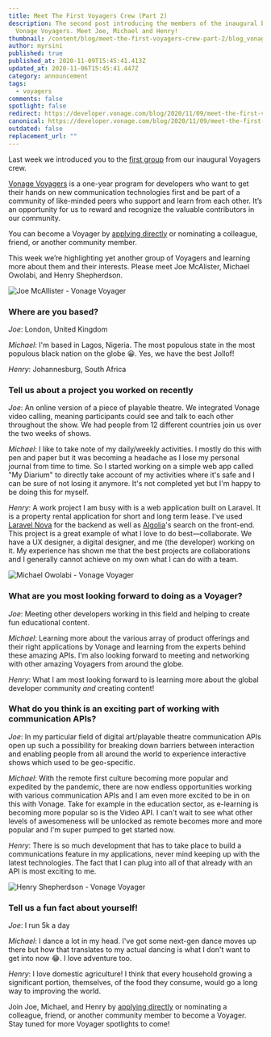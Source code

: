 ```yaml
---
title: Meet The First Voyagers Crew (Part 2)
description: The second post introducing the members of the inaugural batch of
  Vonage Voyagers. Meet Joe, Michael and Henry!
thumbnail: /content/blog/meet-the-first-voyagers-crew-part-2/blog_vonage-voyagers_3_1200x600.png
author: myrsini
published: true
published_at: 2020-11-09T15:45:41.413Z
updated_at: 2020-11-06T15:45:41.447Z
category: announcement
tags:
  - voyagers
comments: false
spotlight: false
redirect: https://developer.vonage.com/blog/2020/11/09/meet-the-first-voyagers-crew-part-2
canonical: https://developer.vonage.com/blog/2020/11/09/meet-the-first-voyagers-crew-part-2
outdated: false
replacement_url: ""
---
```

Last week we introduced you to the [first group](https://www.nexmo.com/blog/2020/11/02/meet-the-first-voyagers-crew-part-1) from our inaugural Voyagers crew.

[Vonage Voyagers](https://developer.nexmo.com/voyagers) is a one-year program for developers who want to get their hands on new communication technologies first and be part of a community of like-minded peers who support and learn from each other. It’s an opportunity for us to reward and recognize the valuable contributors in our community.

You can become a Voyager by [applying directly](https://developer.nexmo.com/voyagers) or nominating a colleague, friend, or another community member. 

This week we’re highlighting yet another group of Voyagers and learning more about them and their interests. Please meet Joe McAlister, Michael Owolabi, and Henry Shepherdson.

![Joe McAllister - Vonage Voyager](/content/blog/meet-the-first-voyagers-crew-part-2/joe.png "Joe McAllister - Vonage Voyager")

### Where are you based?

*Joe*: London, United Kingdom

*Michael*: I'm based in Lagos, Nigeria. The most populous state in the most populous black nation on the globe 😀. Yes, we have the best Jollof!

*Henry*: Johannesburg, South Africa

### Tell us about a project you worked on recently

*Joe*: An online version of a piece of playable theatre. We integrated Vonage video calling, meaning participants could see and talk to each other throughout the show. We had people from 12 different countries join us over the two weeks of shows.

*Michael*: I like to take note of my daily/weekly activities. I mostly do this with pen and paper but it was becoming a headache as I lose my personal journal from time to time. So I started working on a simple web app called "My Diarium" to directly take account of my activities where it's safe and I can be sure of not losing it anymore. It's not completed yet but I'm happy to be doing this for myself.

*Henry*: A work project I am busy with is a web application built on Laravel. It is a property rental application for short and long term lease. I've used [Laravel Nova](https://nova.laravel.com/) for the backend as well as [Algolia](https://www.algolia.com)'s search on the front-end. This project is a great example of what I love to do best—collaborate. We have a UX designer, a digital designer, and me (the developer) working on it. My experience has shown me that the best projects are collaborations and I generally cannot achieve on my own what I can do with a team.

![Michael Owolabi - Vonage Voyager](/content/blog/meet-the-first-voyagers-crew-part-2/michael.png "Michael Owolabi - Vonage Voyager")

### What are you most looking forward to doing as a Voyager?

*Joe*: Meeting other developers working in this field and helping to create fun educational content.

*Michael*: Learning more about the various array of product offerings and their right applications by Vonage and learning from the experts behind these amazing APIs. I'm also looking forward to meeting and networking with other amazing Voyagers from around the globe.

*Henry*: What I am most looking forward to is learning more about the global developer community *and* creating content!

### What do you think is an exciting part of working with communication APIs?

*Joe*: In my particular field of digital art/playable theatre communication APIs open up such a possibility for breaking down barriers between interaction and enabling people from all around the world to experience interactive shows which used to be geo-specific.

*Michael*: With the remote first culture becoming more popular and expedited by the pandemic, there are now endless opportunities working with various communication APIs and I am even more excited to be in on this with Vonage. Take for example in the education sector, as e-learning is becoming more popular so is the Video API. I can't wait to see what other levels of awesomeness will be unlocked as remote becomes more and more popular and I'm super pumped to get started now.

*Henry*: There is so much development that has to take place to build a communications feature in my applications, never mind keeping up with the latest technologies. The fact that I can plug into all of that already with an API is most exciting to me.

![Henry Shepherdson - Vonage Voyager](/content/blog/meet-the-first-voyagers-crew-part-2/henry.png "Henry Shepherdson - Vonage Voyager")

### Tell us a fun fact about yourself!

*Joe*: I run 5k a day

*Michael*: I dance a lot in my head. I've got some next-gen dance moves up there but how that translates to my actual dancing is what I don't want to get into now 😂. I love adventure too.

*Henry*: I love domestic agriculture! I think that every household growing a significant portion, themselves, of the food they consume, would go a long way to improving the world.

Join Joe, Michael, and Henry by [applying directly](https://developer.nexmo.com/voyagers) or nominating a colleague, friend, or another community member to become a Voyager. Stay tuned for more Voyager spotlights to come!